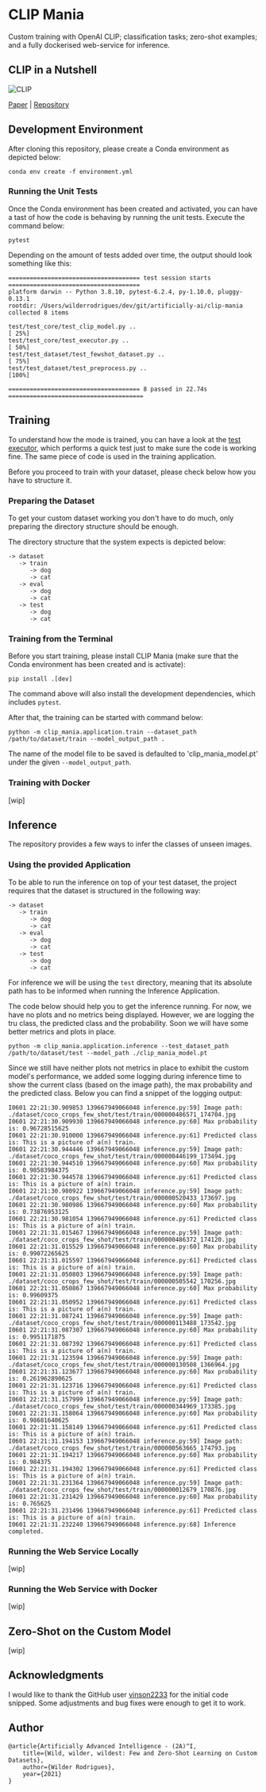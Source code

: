 # CLIP Mania

Custom training with OpenAI CLIP; classification tasks; zero-shot examples; and a fully dockerised web-service for inference.

## CLIP in a Nutshell

![CLIP](images/CLIP.png)

[Paper](https://arxiv.org/pdf/2103.00020.pdf) | [Repository](https://github.com/openai/CLIP)

## Development Environment

After cloning this repository, please create a Conda environment as depicted below:

```shell script
conda env create -f environment.yml
```

### Running the Unit Tests

Once the Conda environment has been created and activated, you can have a tast of how the code is behaving by running
the unit tests. Execute the command below:

```shell script
pytest
```

Depending on the amount of tests added over time, the output should look something like this:

```shell script
===================================== test session starts =====================================
platform darwin -- Python 3.8.10, pytest-6.2.4, py-1.10.0, pluggy-0.13.1
rootdir: /Users/wilderrodrigues/dev/git/artificially-ai/clip-mania
collected 8 items

test/test_core/test_clip_model.py ..                                                     [ 25%]
test/test_core/test_executor.py ..                                                       [ 50%]
test/test_dataset/test_fewshot_dataset.py ..                                             [ 75%]
test/test_dataset/test_preprocess.py ..                                                  [100%]

===================================== 8 passed in 22.74s ======================================
```

## Training

To understand how the mode is trained, you can have a look at the [test executor](test/test_core/test_executor.py), which
performs a quick test just to make sure the code is working fine. The same piece of code is used in the training
application.

Before you proceed to train with your dataset, please check below how you have to structure it.

### Preparing the Dataset

To get your custom dataset working you don't have to do much, only preparing the directory structure should be enough.

The directory structure that the system expects is depicted below:

```shell script
-> dataset
   -> train
      -> dog
      -> cat
   -> eval
      -> dog
      -> cat
   -> test
      -> dog
      -> cat
```  

### Training from the Terminal

Before you start training, please install CLIP Mania (make sure that the Conda environment has been created and is
activate):

```shell script
pip install .[dev]
```

The command above will also install the development dependencies, which includes `pytest`.

After that, the training can be started with command below:

```shell script
python -m clip_mania.application.train --dataset_path /path/to/dataset/train --model_output_path .
```

The name of the model file to be saved is defaulted to 'clip_mania_model.pt' under the given `--model_output_path`.

### Training with Docker

[wip]

## Inference

The repository provides a few ways to infer the classes of unseen images. 

### Using the provided Application

To be able to run the inference on top of your test dataset, the project requires that the dataset is structured in the
following way:

```shell script
-> dataset
   -> train
      -> dog
      -> cat
   -> eval
      -> dog
      -> cat
   -> test
      -> dog
      -> cat
```  

For inference we will be using the `test` directory, meaning that its absolute path has to be informed when running
the Inference Application.

The code below should help you to get the inference running. For now, we have no plots and no metrics being displayed.
However, we are logging the tru class, the predicted class and the probability. Soon we will have some better metrics
and plots in place.

```shell script
python -m clip_mania.application.inference --test_dataset_path /path/to/dataset/test --model_path ./clip_mania_model.pt
```

Since we still have neither plots not metrics in place to exhibit the custom model's performance, we added some logging
during inference time to show the current class (based on the image path), the max probability and the predicted class.
Below you can find a snippet of the logging output:

```shell script
I0601 22:21:30.909853 139667949066048 inference.py:59] Image path: ./dataset/coco_crops_few_shot/test/train/000000486571_174704.jpg
I0601 22:21:30.909930 139667949066048 inference.py:60] Max probability is: 0.96728515625
I0601 22:21:30.910000 139667949066048 inference.py:61] Predicted class is: This is a picture of a(n) train.
I0601 22:21:30.944446 139667949066048 inference.py:59] Image path: ./dataset/coco_crops_few_shot/test/train/000000446199_173494.jpg
I0601 22:21:30.944510 139667949066048 inference.py:60] Max probability is: 0.98583984375
I0601 22:21:30.944578 139667949066048 inference.py:61] Predicted class is: This is a picture of a(n) train.
I0601 22:21:30.980922 139667949066048 inference.py:59] Image path: ./dataset/coco_crops_few_shot/test/train/000000520433_173697.jpg
I0601 22:21:30.980986 139667949066048 inference.py:60] Max probability is: 0.73876953125
I0601 22:21:30.981054 139667949066048 inference.py:61] Predicted class is: This is a picture of a(n) train.
I0601 22:21:31.015467 139667949066048 inference.py:59] Image path: ./dataset/coco_crops_few_shot/test/train/000000486372_174120.jpg
I0601 22:21:31.015529 139667949066048 inference.py:60] Max probability is: 0.99072265625
I0601 22:21:31.015597 139667949066048 inference.py:61] Predicted class is: This is a picture of a(n) train.
I0601 22:21:31.050803 139667949066048 inference.py:59] Image path: ./dataset/coco_crops_few_shot/test/train/000000505542_170256.jpg
I0601 22:21:31.050867 139667949066048 inference.py:60] Max probability is: 0.99609375
I0601 22:21:31.050952 139667949066048 inference.py:61] Predicted class is: This is a picture of a(n) train.
I0601 22:21:31.087241 139667949066048 inference.py:59] Image path: ./dataset/coco_crops_few_shot/test/train/000000113488_173542.jpg
I0601 22:21:31.087307 139667949066048 inference.py:60] Max probability is: 0.9951171875
I0601 22:21:31.087392 139667949066048 inference.py:61] Predicted class is: This is a picture of a(n) train.
I0601 22:21:31.123594 139667949066048 inference.py:59] Image path: ./dataset/coco_crops_few_shot/test/train/000000130508_1366964.jpg
I0601 22:21:31.123677 139667949066048 inference.py:60] Max probability is: 0.261962890625
I0601 22:21:31.123716 139667949066048 inference.py:61] Predicted class is: This is a picture of a(n) train.
I0601 22:21:31.157999 139667949066048 inference.py:59] Image path: ./dataset/coco_crops_few_shot/test/train/000000344969_173385.jpg
I0601 22:21:31.158064 139667949066048 inference.py:60] Max probability is: 0.98681640625
I0601 22:21:31.158149 139667949066048 inference.py:61] Predicted class is: This is a picture of a(n) train.
I0601 22:21:31.194153 139667949066048 inference.py:59] Image path: ./dataset/coco_crops_few_shot/test/train/000000563665_174793.jpg
I0601 22:21:31.194217 139667949066048 inference.py:60] Max probability is: 0.984375
I0601 22:21:31.194302 139667949066048 inference.py:61] Predicted class is: This is a picture of a(n) train.
I0601 22:21:31.231364 139667949066048 inference.py:59] Image path: ./dataset/coco_crops_few_shot/test/train/000000012679_170876.jpg
I0601 22:21:31.231429 139667949066048 inference.py:60] Max probability is: 0.765625
I0601 22:21:31.231496 139667949066048 inference.py:61] Predicted class is: This is a picture of a(n) train.
I0601 22:21:31.232240 139667949066048 inference.py:68] Inference completed.
``` 

### Running the Web Service Locally

[wip]

### Running the Web Service with Docker

[wip]

## Zero-Shot on the Custom Model

[wip]

## Acknowledgments

I would like to thank the GitHub user [vinson2233](https://github.com/vinson2233) for the initial code snipped. Some
adjustments and bug fixes were enough to get it to work.

## Author

```angular2html
@article{Artificially Advanced Intelligence - (2A)^I,
    title={Wild, wilder, wildest: Few and Zero-Shot Learning on Custom Datasets},
    author={Wilder Rodrigues},
    year={2021}
}
```
